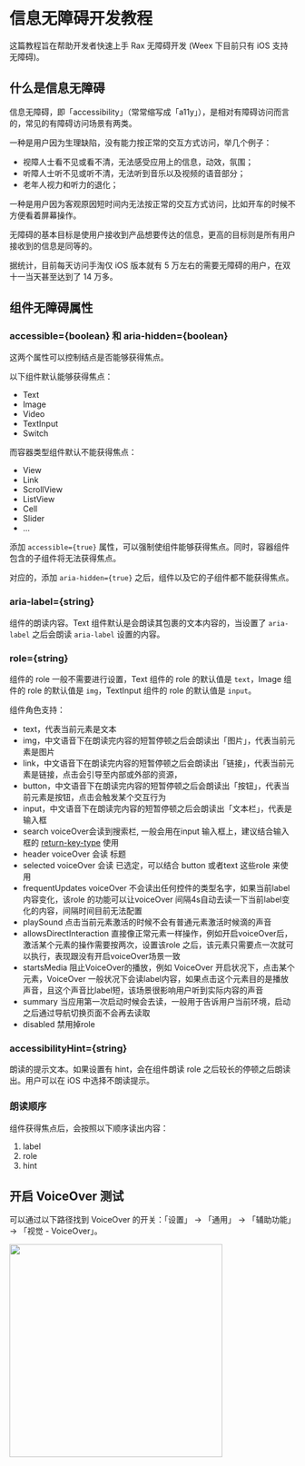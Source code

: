 # 信息无障碍开发教程

这篇教程旨在帮助开发者快速上手 Rax 无障碍开发 (Weex 下目前只有 iOS 支持无障碍)。

## 什么是信息无障碍

信息无障碍，即「accessibility」（常常缩写成「a11y」），是相对有障碍访问而言的，常见的有障碍访问场景有两类。

一种是用户因为生理缺陷，没有能力按正常的交互方式访问，举几个例子：

* 视障人士看不见或看不清，无法感受应用上的信息，动效，氛围；
* 听障人士听不见或听不清，无法听到音乐以及视频的语音部分；
* 老年人视力和听力的退化；

一种是用户因为客观原因短时间内无法按正常的交互方式访问，比如开车的时候不方便看着屏幕操作。

无障碍的基本目标是使用户接收到产品想要传达的信息，更高的目标则是所有用户接收到的信息是同等的。

据统计，目前每天访问手淘仅 iOS 版本就有 5 万左右的需要无障碍的用户，在双十一当天甚至达到了 14 万多。

## 组件无障碍属性

### accessible={boolean} 和 aria-hidden={boolean}

这两个属性可以控制结点是否能够获得焦点。

以下组件默认能够获得焦点：

* Text
* Image
* Video
* TextInput
* Switch

而容器类型组件默认不能获得焦点：

* View
* Link
* ScrollView
* ListView
* Cell
* Slider
* ...

添加 `accessible={true}` 属性，可以强制使组件能够获得焦点。同时，容器组件包含的子组件将无法获得焦点。

对应的，添加 `aria-hidden={true}` 之后，组件以及它的子组件都不能获得焦点。

### aria-label={string}

组件的朗读内容。Text 组件默认是会朗读其包裹的文本内容的，当设置了 `aria-label` 之后会朗读 `aria-label` 设置的内容。

### role={string}

组件的 role 一般不需要进行设置，Text 组件的 role 的默认值是 `text`，Image 组件的 role 的默认值是 `img`，TextInput 组件的 role 的默认值是 `input`。

组件角色支持：

* text，代表当前元素是文本
* img，中文语音下在朗读完内容的短暂停顿之后会朗读出「图片」，代表当前元素是图片
* link，中文语音下在朗读完内容的短暂停顿之后会朗读出「链接」，代表当前元素是链接，点击会引导至内部或外部的资源，
* button，中文语音下在朗读完内容的短暂停顿之后会朗读出「按钮」，代表当前元素是按钮，点击会触发某个交互行为
* input，中文语音下在朗读完内容的短暂停顿之后会朗读出「文本栏」，代表是输入框
* search voiceOver会读到搜索栏, 一般会用在input 输入框上，建议结合输入框的 [return-key-type](https://weex.apache.org/cn/references/components/input.html#特性) 使用
* header voiceOver 会读 标题
* selected voiceOver 会读 已选定，可以结合 button 或者text 这些role 来使用
* frequentUpdates voiceOver 不会读出任何控件的类型名字，如果当前label内容变化，该role 的功能可以让voiceOver 间隔4s自动去读一下当前label变化的内容，间隔时间目前无法配置
* playSound 点击当前元素激活的时候不会有普通元素激活时候滴的声音
* allowsDirectInteraction 直接像正常元素一样操作，例如开启voiceOver后，激活某个元素的操作需要按两次，设置该role 之后，该元素只需要点一次就可以执行，表现跟没有开启voiceOver场景一致
* startsMedia 阻止VoiceOver的播放，例如 VoiceOver 开启状况下，点击某个元素，VoiceOver 一般状况下会读label内容，如果点击这个元素目的是播放声音，且这个声音比label短，该场景很影响用户听到实际内容的声音
* summary 当应用第一次启动时候会去读，一般用于告诉用户当前环境，启动之后通过导航切换页面不会再去读取
* disabled 禁用掉role

### accessibilityHint={string}

朗读的提示文本。如果设置有 hint，会在组件朗读 role 之后较长的停顿之后朗读出。用户可以在 iOS 中选择不朗读提示。

### 朗读顺序

组件获得焦点后，会按照以下顺序读出内容：

1. label
2. role
3. hint

## 开启 VoiceOver 测试

可以通过以下路径找到 VoiceOver 的开关：「设置」 -> 「通用」 -> 「辅助功能」 -> 「视觉 - VoiceOver」。

<img src="https://user-images.githubusercontent.com/677114/35663903-9e27cc54-075a-11e8-86ef-d62447d762d9.png" width="375">

